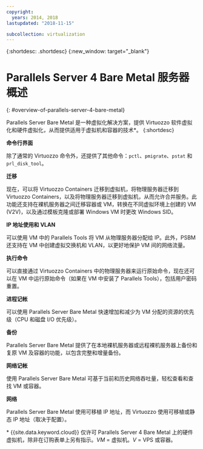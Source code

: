 ```yaml
---
copyright:
  years: 2014, 2018
lastupdated: "2018-11-15"

subcollection: virtualization
---
```


{:shortdesc: .shortdesc}
{:new_window: target="_blank"}

# Parallels Server 4 Bare Metal 服务器概述
{: #overview-of-parallels-server-4-bare-metal}

Parallels Server Bare Metal 是一种虚拟化解决方案，提供 Virtuozzo 软件虚拟化和硬件虚拟化，从而提供适用于虚拟机和容器的技术*。
{:shortdesc}

**命令行界面**

除了通常的 Virtuozzo 命令外，还提供了其他命令：`pctl`、`pmigrate`、`pstat` 和 `prl_disk_tool`。

**迁移**

现在，可以将 Virtuozzo Containers 迁移到虚拟机，将物理服务器迁移到 Virtuozzo Containers，以及将物理服务器迁移到虚拟机，从而允许合并服务。此功能还支持在裸机服务器之间迁移容器或 VM，转换在不同虚拟环境上创建的 VM (V2V)，以及通过模板克隆或部署 Windows VM 时更改 Windows SID。

**IP 地址使用和 VLAN**

可以使用 VM 中的 Parallels Tools 将 VM 从物理服务器分配给 IP。此外，PSBM 还支持在 VM 中创建虚拟交换机和 VLAN，以更好地保护 VM 间的网络流量。

**执行命令**

可以直接通过 Virtuozzo Containers 中的物理服务器来运行原始命令，现在还可以在 VM 中运行原始命令（如果在 VM 中安装了 Parallels Tools），包括用户密码重置。

**进程记帐**

可以使用 Parallels Server Bare Metal 快速增加和减少为 VM 分配的资源的优先级（CPU 和磁盘 I/O 优先级）。

**备份**

Parallels Server Bare Metal 提供了在本地裸机服务器或远程裸机服务器上备份和复原 VM 及容器的功能，以包含完整和增量备份。

**网络记帐**

使用 Parallels Server Bare Metal 可基于当前和历史网络吞吐量，轻松查看和查找 VM 或容器。

**网络**

Parallels Server Bare Metal 使用可移植 IP 地址，而 Virtuozzo 使用可移植或静态 IP 地址（取决于配置）。

\* {{site.data.keyword.cloud}} 仅许可 Parallels Server 4 Bare Metal 上的硬件虚拟机，除非在订购表单上另有指示。_VM_ = 虚拟机。_V_ = VPS 或容器。
